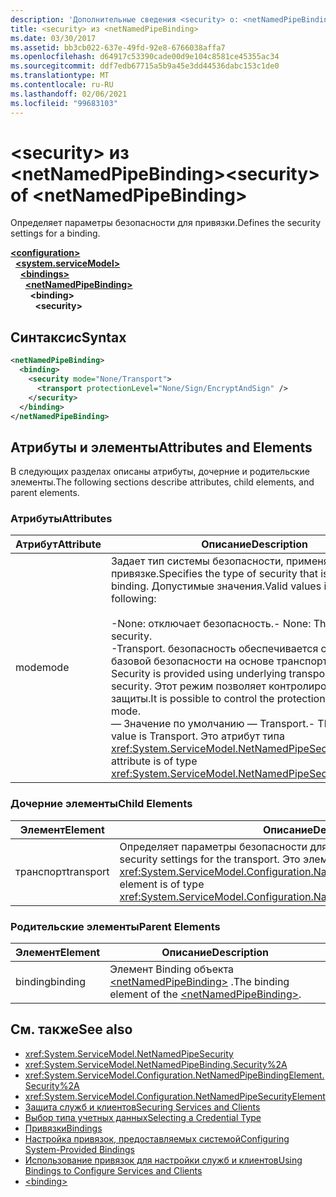 ```yaml
---
description: 'Дополнительные сведения <security> о: <netNamedPipeBinding>'
title: <security> из <netNamedPipeBinding>
ms.date: 03/30/2017
ms.assetid: bb3cb022-637e-49fd-92e8-6766038affa7
ms.openlocfilehash: d64917c53390cade00d9e104c8581ce45355ac34
ms.sourcegitcommit: ddf7edb67715a5b9a45e3dd44536dabc153c1de0
ms.translationtype: MT
ms.contentlocale: ru-RU
ms.lasthandoff: 02/06/2021
ms.locfileid: "99683103"
---
```

# <a name="security-of-netnamedpipebinding"></a><span data-ttu-id="fbd4b-103">\<security> из \<netNamedPipeBinding></span><span class="sxs-lookup"><span data-stu-id="fbd4b-103">\<security> of \<netNamedPipeBinding></span></span>

<span data-ttu-id="fbd4b-104">Определяет параметры безопасности для привязки.</span><span class="sxs-lookup"><span data-stu-id="fbd4b-104">Defines the security settings for a binding.</span></span>  
  
[**\<configuration>**](../configuration-element.md)\
&nbsp;&nbsp;[**\<system.serviceModel>**](system-servicemodel.md)\
&nbsp;&nbsp;&nbsp;&nbsp;[**\<bindings>**](bindings.md)\
&nbsp;&nbsp;&nbsp;&nbsp;&nbsp;&nbsp;[**\<netNamedPipeBinding>**](netnamedpipebinding.md)\
&nbsp;&nbsp;&nbsp;&nbsp;&nbsp;&nbsp;&nbsp;&nbsp;**\<binding>**\
&nbsp;&nbsp;&nbsp;&nbsp;&nbsp;&nbsp;&nbsp;&nbsp;&nbsp;&nbsp;**\<security>**  
  
## <a name="syntax"></a><span data-ttu-id="fbd4b-105">Синтаксис</span><span class="sxs-lookup"><span data-stu-id="fbd4b-105">Syntax</span></span>  
  
```xml  
<netNamedPipeBinding>
  <binding>
    <security mode="None/Transport">
      <transport protectionLevel="None/Sign/EncryptAndSign" />
    </security>
  </binding>
</netNamedPipeBinding>
```  
  
## <a name="attributes-and-elements"></a><span data-ttu-id="fbd4b-106">Атрибуты и элементы</span><span class="sxs-lookup"><span data-stu-id="fbd4b-106">Attributes and Elements</span></span>  

 <span data-ttu-id="fbd4b-107">В следующих разделах описаны атрибуты, дочерние и родительские элементы.</span><span class="sxs-lookup"><span data-stu-id="fbd4b-107">The following sections describe attributes, child elements, and parent elements.</span></span>  
  
### <a name="attributes"></a><span data-ttu-id="fbd4b-108">Атрибуты</span><span class="sxs-lookup"><span data-stu-id="fbd4b-108">Attributes</span></span>  
  
|<span data-ttu-id="fbd4b-109">Атрибут</span><span class="sxs-lookup"><span data-stu-id="fbd4b-109">Attribute</span></span>|<span data-ttu-id="fbd4b-110">Описание</span><span class="sxs-lookup"><span data-stu-id="fbd4b-110">Description</span></span>|  
|---------------|-----------------|  
|<span data-ttu-id="fbd4b-111">mode</span><span class="sxs-lookup"><span data-stu-id="fbd4b-111">mode</span></span>|<span data-ttu-id="fbd4b-112">Задает тип системы безопасности, применяемой к этой привязке.</span><span class="sxs-lookup"><span data-stu-id="fbd4b-112">Specifies the type of security that is applied to this binding.</span></span> <span data-ttu-id="fbd4b-113">Допустимые значения.</span><span class="sxs-lookup"><span data-stu-id="fbd4b-113">Valid values include the following:</span></span><br /><br /> <span data-ttu-id="fbd4b-114">-None: отключает безопасность.</span><span class="sxs-lookup"><span data-stu-id="fbd4b-114">-   None: This disables security.</span></span><br /><span data-ttu-id="fbd4b-115">-Transport. безопасность обеспечивается с помощью базовой безопасности на основе транспорта.</span><span class="sxs-lookup"><span data-stu-id="fbd4b-115">-   Transport: Security is provided using underlying transport based security.</span></span> <span data-ttu-id="fbd4b-116">Этот режим позволяет контролировать уровень защиты.</span><span class="sxs-lookup"><span data-stu-id="fbd4b-116">It is possible to control the protection level with this mode.</span></span><br /><span data-ttu-id="fbd4b-117">— Значение по умолчанию — Transport.</span><span class="sxs-lookup"><span data-stu-id="fbd4b-117">-   The default value is Transport.</span></span> <span data-ttu-id="fbd4b-118">Это атрибут типа <xref:System.ServiceModel.NetNamedPipeSecurityMode>.</span><span class="sxs-lookup"><span data-stu-id="fbd4b-118">This attribute is of type <xref:System.ServiceModel.NetNamedPipeSecurityMode>.</span></span>|  
  
### <a name="child-elements"></a><span data-ttu-id="fbd4b-119">Дочерние элементы</span><span class="sxs-lookup"><span data-stu-id="fbd4b-119">Child Elements</span></span>  
  
|<span data-ttu-id="fbd4b-120">Элемент</span><span class="sxs-lookup"><span data-stu-id="fbd4b-120">Element</span></span>|<span data-ttu-id="fbd4b-121">Описание</span><span class="sxs-lookup"><span data-stu-id="fbd4b-121">Description</span></span>|  
|-------------|-----------------|  
|<span data-ttu-id="fbd4b-122">транспорт</span><span class="sxs-lookup"><span data-stu-id="fbd4b-122">transport</span></span>|<span data-ttu-id="fbd4b-123">Определяет параметры безопасности для данного транспорта.</span><span class="sxs-lookup"><span data-stu-id="fbd4b-123">Defines the security settings for the transport.</span></span> <span data-ttu-id="fbd4b-124">Это элемент типа <xref:System.ServiceModel.Configuration.NamedPipeTransportSecurityElement>.</span><span class="sxs-lookup"><span data-stu-id="fbd4b-124">This element is of type <xref:System.ServiceModel.Configuration.NamedPipeTransportSecurityElement>.</span></span>|  
  
### <a name="parent-elements"></a><span data-ttu-id="fbd4b-125">Родительские элементы</span><span class="sxs-lookup"><span data-stu-id="fbd4b-125">Parent Elements</span></span>  
  
|<span data-ttu-id="fbd4b-126">Элемент</span><span class="sxs-lookup"><span data-stu-id="fbd4b-126">Element</span></span>|<span data-ttu-id="fbd4b-127">Описание</span><span class="sxs-lookup"><span data-stu-id="fbd4b-127">Description</span></span>|  
|-------------|-----------------|  
|<span data-ttu-id="fbd4b-128">binding</span><span class="sxs-lookup"><span data-stu-id="fbd4b-128">binding</span></span>|<span data-ttu-id="fbd4b-129">Элемент Binding объекта [\<netNamedPipeBinding>](netnamedpipebinding.md) .</span><span class="sxs-lookup"><span data-stu-id="fbd4b-129">The binding element of the [\<netNamedPipeBinding>](netnamedpipebinding.md).</span></span>|  
  
## <a name="see-also"></a><span data-ttu-id="fbd4b-130">См. также</span><span class="sxs-lookup"><span data-stu-id="fbd4b-130">See also</span></span>

- <xref:System.ServiceModel.NetNamedPipeSecurity>
- <xref:System.ServiceModel.NetNamedPipeBinding.Security%2A>
- <xref:System.ServiceModel.Configuration.NetNamedPipeBindingElement.Security%2A>
- <xref:System.ServiceModel.Configuration.NetNamedPipeSecurityElement>
- [<span data-ttu-id="fbd4b-131">Защита служб и клиентов</span><span class="sxs-lookup"><span data-stu-id="fbd4b-131">Securing Services and Clients</span></span>](../../../wcf/feature-details/securing-services-and-clients.md)
- [<span data-ttu-id="fbd4b-132">Выбор типа учетных данных</span><span class="sxs-lookup"><span data-stu-id="fbd4b-132">Selecting a Credential Type</span></span>](../../../wcf/feature-details/selecting-a-credential-type.md)
- [<span data-ttu-id="fbd4b-133">Привязки</span><span class="sxs-lookup"><span data-stu-id="fbd4b-133">Bindings</span></span>](../../../wcf/bindings.md)
- [<span data-ttu-id="fbd4b-134">Настройка привязок, предоставляемых системой</span><span class="sxs-lookup"><span data-stu-id="fbd4b-134">Configuring System-Provided Bindings</span></span>](../../../wcf/feature-details/configuring-system-provided-bindings.md)
- [<span data-ttu-id="fbd4b-135">Использование привязок для настройки служб и клиентов</span><span class="sxs-lookup"><span data-stu-id="fbd4b-135">Using Bindings to Configure Services and Clients</span></span>](../../../wcf/using-bindings-to-configure-services-and-clients.md)
- [\<binding>](bindings.md)
